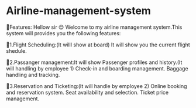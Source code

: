 # Airline-management-system
🔗Features:
                          Hellow sir 😊
                        Welcome to my airline management system.This system will provides you the following features:

🔗1.Flight Scheduling:(It willl show at board)
      It will show you the current flight shedule.
  
🔗2.Passanger management:It will show Passenger profiles and history.(It will handling by employee 1)
Check-in and boarding management.
Baggage handling and tracking.

🔗3.Reservation and Ticketing:(It will handle by employee 2)
Online booking and reservation system.
Seat availability and selection.
Ticket price management.




